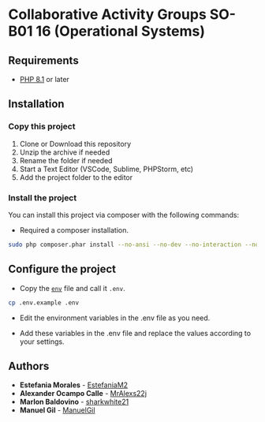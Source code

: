 # Collaborative Activity Groups SO-B01 16 (Operational Systems)

## Requirements

- [PHP 8.1](https://www.php.net/releases/8_1_0.php) or later

## Installation

### Copy this project

1. Clone or Download this repository
2. Unzip the archive if needed
3. Rename the folder if needed
4. Start a Text Editor (VSCode, Sublime, PHPStorm, etc)
5. Add the project folder to the editor

### Install the project

You can install this project via composer with the following commands:

- Required a composer installation.

```bash
sudo php composer.phar install --no-ansi --no-dev --no-interaction --no-progress --optimize-autoloader --no-scripts
```

## Configure the project

- Copy the [`env`](./.env.example) file and call it `.env`.

```bash
cp .env.example .env
```

- Edit the environment variables in the .env file as you need.

- Add these variables in the .env file and replace the values according to your settings.

## Authors

- **Estefania Morales** - [EstefaniaM2](https://github.com/EstefaniaM2)
- **Alexander Ocampo Calle** - [MrAlexs22j](https://github.com/MrAlexs22j)
- **Marlon Baldovino** - [sharkwhite21](https://github.com/sharkwhite21)
- **Manuel Gil** - [ManuelGil](https://github.com/ManuelGil)
